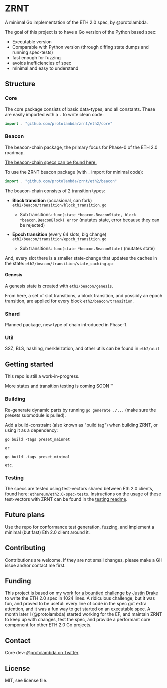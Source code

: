 # ZRNT

A minimal Go implementation of the ETH 2.0 spec, by @protolambda.

The goal of this project is to have a Go version of the Python based spec:

- Executable version
- Comparable with Python version (through diffing state dumps and running spec-tests)
- fast enough for fuzzing
- avoids inefficiencies of spec
- minimal and easy to understand

## Structure

### Core

The core package consists of basic data-types, and all constants.
These are easily imported with a `.` to write clean code:

```go
import . "github.com/protolambda/zrnt/eth2/core"
```


### Beacon

The beacon-chain package, the primary focus for Phase-0 of the ETH 2.0 roadmap.

[The beacon-chain specs can be found here.](https://github.com/ethereum/eth2.0-specs/blob/dev/specs/core/0_beacon-chain.md)

To use the ZRNT beacon package (with `.` import for minimal code):
```go
import . "github.com/protolambda/zrnt/eth2/beacon"
```

The beacon-chain consists of 2 transition types:

- **Block transition** (occasional, can fork) `eth2/beacon/transition/block_transition.go`
  - Sub transitions: `func(state *beacon.BeaconState, block *beacon.BeaconBlock) error` (mutates state, error because they can be rejected)

- **Epoch transition** (every 64 slots, big change) `eth2/beacon/transition/epoch_transition.go`
   - Sub transitions: `func(state *beacon.BeaconState)` (mutates state)

And, every slot there is a smaller state-change that updates the caches in the state: `eth2/beacon/transition/state_caching.go`


#### Genesis

A genesis state is created with `eth2/beacon/genesis`.

From here, a set of slot transitions, a block transition, and possibly an epoch transition, are applied for every block `eth2/beacon/transition`.

### Shard

Planned package, new type of chain introduced in Phase-1.

### Util

SSZ, BLS, hashing, merkleization, and other utils can be found in `eth2/util`

## Getting started

This repo is still a work-in-progress.

More states and transition testing is coming SOON :tm:

### Building

Re-generate dynamic parts by running `go generate ./...` (make sure the presets submodule is pulled).

Add a build-constraint (also known as "build tag") when building ZRNT, or using it as a dependency:

```
go build -tags preset_mainnet

or

go build -tags preset_minimal

etc.
```

### Testing

The specs are tested using test-vectors shared between Eth 2.0 clients,
 found here: [`ethereum/eth2.0-spec-tests`](https://github.com/ethereum/eth2.0-spec-tests).
Instructions on the usage of these test-vectors with ZRNT can be found in the [testing readme](./tests/spec/README.md).

## Future plans

Use the repo for conformance test generation, fuzzing,
 and implement a minimal (but fast) Eth 2.0 client around it.

## Contributing

Contributions are welcome.
If they are not small changes, please make a GH issue and/or contact me first.

## Funding

This project is based on [my work for a bountied challenge by Justin Drake](https://github.com/protolambda/beacon-challenge) to write the ETH 2.0 spec in 1024 lines. A ridiculous challenge, but it was fun, and proved to be useful: 
 every line of code in the spec got extra attention, and it was a fun way to get started on an executable spec.
A month later I (@protolambda) started working for the EF,
 and maintain ZRNT to keep up with changes, test the spec, and provide a performant core component for other ETH 2.0 Go projects.

## Contact

Core dev: [@protolambda on Twitter](https://twitter.com/protolambda)

## License

MIT, see license file.

